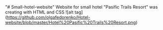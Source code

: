 "# Small-hotel-website" 
 Website for small hotel  "Pasific Trails Resort" was creating with HTML and CSS
![alt tag] (https://github.com/olgafedorenko/Hotel-website/blob/master/Hotel%20Pasific%20Trails%20Resort.png)
